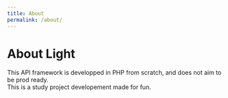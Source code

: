 ```yaml
---
title: About
permalink: /about/
---
```


# About Light

This API framework is developped in PHP from scratch, and does not aim to be prod ready.<br>
This is a study project developement made for fun.
